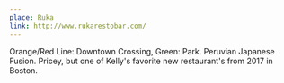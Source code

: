 ```yaml
---
place: Ruka
link: http://www.rukarestobar.com/
---
```

Orange/Red Line: Downtown Crossing, Green: Park. Peruvian Japanese Fusion.  Pricey, but one of Kelly's favorite new restaurant's from 2017 in Boston.
